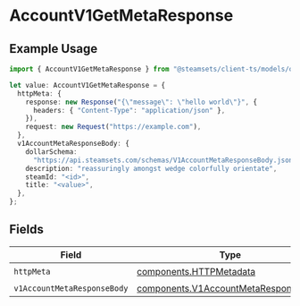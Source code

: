 # AccountV1GetMetaResponse

## Example Usage

```typescript
import { AccountV1GetMetaResponse } from "@steamsets/client-ts/models/operations";

let value: AccountV1GetMetaResponse = {
  httpMeta: {
    response: new Response("{\"message\": \"hello world\"}", {
      headers: { "Content-Type": "application/json" },
    }),
    request: new Request("https://example.com"),
  },
  v1AccountMetaResponseBody: {
    dollarSchema:
      "https://api.steamsets.com/schemas/V1AccountMetaResponseBody.json",
    description: "reassuringly amongst wedge colorfully orientate",
    steamId: "<id>",
    title: "<value>",
  },
};
```

## Fields

| Field                                                                                        | Type                                                                                         | Required                                                                                     | Description                                                                                  |
| -------------------------------------------------------------------------------------------- | -------------------------------------------------------------------------------------------- | -------------------------------------------------------------------------------------------- | -------------------------------------------------------------------------------------------- |
| `httpMeta`                                                                                   | [components.HTTPMetadata](../../models/components/httpmetadata.md)                           | :heavy_check_mark:                                                                           | N/A                                                                                          |
| `v1AccountMetaResponseBody`                                                                  | [components.V1AccountMetaResponseBody](../../models/components/v1accountmetaresponsebody.md) | :heavy_minus_sign:                                                                           | OK                                                                                           |